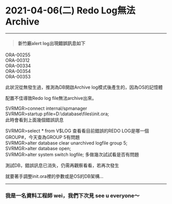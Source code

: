 # 2021-04-06(二) Redo Log無法Archive      
   
-----   
> #### 新竹廠alert log出現錯誤訊息如下      
   
ORA-00255   
ORA-00312   
ORA-00334   
ORA-00354   
ORA-00353   
   
此狀況從無發生過，推測為DB開啟Archive log模式後產生的，因為OS的記憶體   
   
配置不佳導致Redo log file無法archive出來。
   
SVRMGR>connect internal/spmanager   
SVRMGR>startup pfile=D:\database\files\init.ora;   
此時會看到上面幾個錯誤訊息   
   
SVRMGR>select * from V$LOG  查看看目前錯誤的REDO LOG是哪一個GROUP#，今天查為GROUP 5有問題   
SVRMGR>alter database clear unarchived logfile group 5;   
SVRMGR>alter database open;   
SVRMGR>alter system switch logfile;  多做幾次試試看是否有問題   
   
測試DB，錯誤訊息已消失，仍需再觀察看看，若再次發生   
   
就要著手調整init.ora裡的參數或是OS的DB架構...   
   
-----
   
### 我是一名資料工程師 wei，我們下次見 see u everyone～
